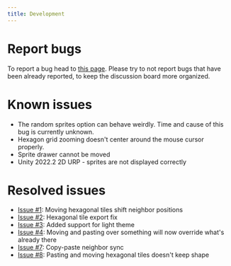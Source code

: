 ```yaml
---
title: Development
---
```

# Report bugs

To report a bug head to [this page](https://itch.io/t/2381185/bug-reports). Please try to not report bugs that have been already reported, to keep the discussion board more organized.

# Known issues

- The random sprites option can behave weirdly. Time and cause of this bug is currently unknown.
- Hexagon grid zooming doesn't center around the mouse cursor properly.
- Sprite drawer cannot be moved
- Unity 2022.2 2D URP - sprites are not displayed correctly

# Resolved issues

- [Issue #1](https://github.com/Vinark117/BetterRuleTiles-Support/issues/1): Moving hexagonal tiles shift neighbor positions
- [Issue #2](https://github.com/Vinark117/BetterRuleTiles-Support/issues/2): Hexagonal tile export fix
- [Issue #3](https://github.com/Vinark117/BetterRuleTiles-Support/issues/3): Added support for light theme
- [Issue #4](https://github.com/Vinark117/BetterRuleTiles-Support/issues/4): Moving and pasting over something will now override what's already there
- [Issue #7](https://github.com/Vinark117/BetterRuleTiles-Support/issues/7): Copy-paste neighbor sync
- [Issue #8](https://github.com/Vinark117/BetterRuleTiles-Support/issues/8): Pasting and moving hexagonal tiles doesn't keep shape